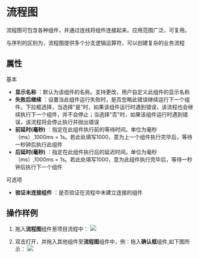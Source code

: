 # 流程图

流程图可包含各种组件，并通过连线将组件连接起来。应用范围广泛，可复用。

与序列的区别为，流程图提供多个分支逻辑运算符，可以创建复杂的业务流程

## 属性
基本
- **显示名称** ：默认为该组件的名称。支持更改，用户自定义此组件的显示名称
- **失败后继续** ：设置当此组件运行失败时，是否忽略此错误继续运行下一个组件。下拉框选择，当选择"是"时，如果该组件运行时遇到错误，该流程也会继续执行下一个组件，并不会停止；当选择"否"时，如果该组件运行时遇到错误，该流程将会停止执行并抛出错误
- **前延时(毫秒)** ：指定在此组件执行前的等待时间。单位为毫秒（ms）,1000ms = 1s。若此处填写1000，意为上一个组件执行完毕后，等待一秒钟后执行此组件
- **后延时(毫秒)** ：指定在此组件执行后的延迟时间。单位为毫秒（ms）,1000ms = 1s。若此处填写1000，意为此组件执行完毕后，等待一秒钟后执行下一个组件

可选项
- **验证未连接组件** ：是否验证在流程中未建立连接的组件

## 操作样例

1. 拖入**流程图**组件至项目流程中：
![](https://docimages.blob.core.chinacloudapi.cn/images/Activities/flowchart-1.png)

2. 双击打开，并拖入其他组件至**流程图**组件中，例：拖入**确认框**组件,如下图所示：
![](https://docimages.blob.core.chinacloudapi.cn/images/Activities/flowchart-2.png)